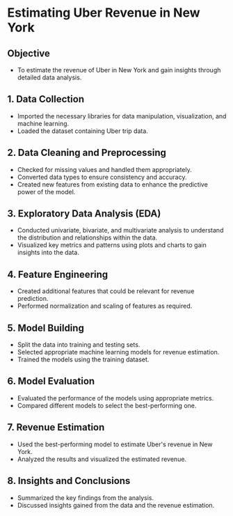 # Estimating Uber Revenue in New York
## Objective
+ To estimate the revenue of Uber in New York and gain insights through detailed data analysis.

## 1. Data Collection
+ Imported the necessary libraries for data manipulation, visualization, and machine learning.
+ Loaded the dataset containing Uber trip data.
## 2. Data Cleaning and Preprocessing
+ Checked for missing values and handled them appropriately.
+ Converted data types to ensure consistency and accuracy.
+ Created new features from existing data to enhance the predictive power of the model.
## 3. Exploratory Data Analysis (EDA)
+ Conducted univariate, bivariate, and multivariate analysis to understand the distribution and relationships within the data.
+ Visualized key metrics and patterns using plots and charts to gain insights into the data.
## 4. Feature Engineering
+ Created additional features that could be relevant for revenue prediction.
+ Performed normalization and scaling of features as required.
## 5. Model Building
+ Split the data into training and testing sets.
+ Selected appropriate machine learning models for revenue estimation.
+ Trained the models using the training dataset.
## 6. Model Evaluation
+ Evaluated the performance of the models using appropriate metrics.
+ Compared different models to select the best-performing one.
## 7. Revenue Estimation
+ Used the best-performing model to estimate Uber's revenue in New York.
+ Analyzed the results and visualized the estimated revenue.
## 8. Insights and Conclusions
+ Summarized the key findings from the analysis.
+ Discussed insights gained from the data and the revenue estimation.

